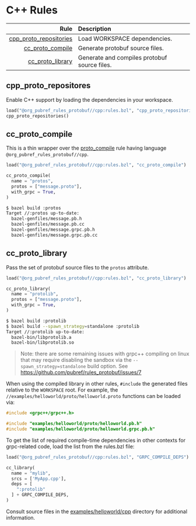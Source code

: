 # C++ Rules

| Rule | Description |
| ---: | :--- |
| [cpp_proto_repositories](#cpp_proto_repositories) | Load WORKSPACE dependencies. |
| [cc_proto_compile](#cc_proto_compile) | Generate protobuf source files. |
| [cc_proto_library](#cc_proto_library) | Generate and compiles protobuf source files. |

## cpp\_proto\_repositores

Enable C++ support by loading the dependencies in your workspace.

```python
load("@org_pubref_rules_protobuf//cpp:rules.bzl", "cpp_proto_repositories")
cpp_proto_repositories()
```

## cc\_proto\_compile

This is a thin wrapper over the
[proto_compile](../protobuf#proto_compile) rule having language
`@org_pubref_rules_protobuf//cpp`.

```python
load("@org_pubref_rules_protobuf//cpp:rules.bzl", "cc_proto_compile")

cc_proto_compile(
  name = "protos",
  protos = ["message.proto"],
  with_grpc = True,
)
```

```sh
$ bazel build :protos
Target //:protos up-to-date:
  bazel-genfiles/message.pb.h
  bazel-genfiles/message.pb.cc
  bazel-genfiles/message.grpc.pb.h
  bazel-genfiles/message.grpc.pb.cc
```

## cc\_proto\_library

Pass the set of protobuf source files to the `protos` attribute.

```python
load("@org_pubref_rules_protobuf//cpp:rules.bzl", "cc_proto_library")

cc_proto_library(
  name = "protolib",
  protos = ["message.proto"],
  with_grpc = True,
)
```

```sh
$ bazel build :protolib
$ bazel build --spawn_strategy=standalone :protolib
Target //:protolib up-to-date:
  bazel-bin/libprotolib.a
  bazel-bin/libprotolib.so
```

> Note: there are some remaining issues with grpc++ compiling on linux
> that may require disabling the sandbox via the
> `--spawn_strategy=standalone` build option. See
> https://github.com/pubref/rules_protobuf/issues/7

When using the compiled library in other rules, `#include` the
generated files relative to the `WORKSPACE` root.  For example, the
`//examples/helloworld/proto/helloworld.proto` functions can be loaded
via:


```cpp
#include <grpc++/grpc++.h>

#include "examples/helloworld/proto/helloworld.pb.h"
#include "examples/helloworld/proto/helloworld.grpc.pb.h"
```

To get the list of required compile-time dependencies in other
contexts for grpc-related code, load the list from the rules.bzl file:

```python
load("@org_pubref_rules_protobuf//cpp:rules.bzl", "GRPC_COMPILE_DEPS")

cc_library(
  name = "mylib",
  srcs = ['MyApp.cpp'],
  deps = [
    ":protolib"
  ] + GRPC_COMPILE_DEPS,
)
```

Consult source files in the
[examples/helloworld/cpp](../examples/helloworld/cpp) directory for
additional information.
